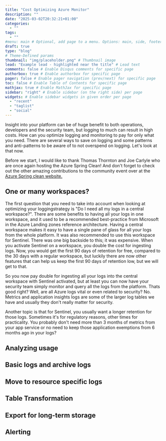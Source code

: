 ```yaml
---
title: "Cost Optimizing Azure Monitor"
description: ""
date: "2025-03-02T20:32:21+01:00"
categories:
  - ""
tags:
  - ""
#menu: main # Optional, add page to a menu. Options: main, side, footer
draft: true
type: "blog"
# Theme-Defined params
thumbnail: "img/placeholder.png" # Thumbnail image
lead: "Example lead - highlighted near the title" # Lead text
comments: false # Enable Disqus comments for specific page
authorbox: true # Enable authorbox for specific page
pager: false # Enable pager navigation (prev/next) for specific page
toc: false # Enable Table of Contents for specific page
mathjax: true # Enable MathJax for specific page
sidebar: "right" # Enable sidebar (on the right side) per page
widgets: # Enable sidebar widgets in given order per page
  - "recent"
  - "taglist"
  - "social"
---
```


Insight into your platform can be of huge benefit to both operations, developers and the security team, but logging to much can result in high costs. How can you optimize logging and monitoring to pay for only what you need. There are several ways to save on logging and some patterns and anti-patterns to be aware of to not overspend on logging. Let's look at that now.

Before we start, I would like to thank Thomas Thornton and Joe Carlyle who are once again hosting the Azure Spring Clean! And don't forget to check out the other amazing contributions to the community event over at the [Azure Spring clean website.](https://azurespringclean.com/)


## One or many workspaces?
The first question that you need to take into account when looking at optimizing your loggingstrategy is "Do I need all my logs in a central workspace?". There are some benefits to having all your logs in one workspace, and it used to be a recommended best-practice from Microsoft in the Azure Landing zones reference architecture. Having a central workspace makes it easy to have a single pane of glass for all your logs from the whole platform. It was also recommended to use this workspace for Sentinel. There was one big backside to this; it was expensive. When you activate Sentinel on a workspace, you double the cost for ingesting logs. Now, you would get the first 90 days of retention for free, compared to the 30 days with a regular workspace, but luckily there are now other features that can help us keep the first 90 days of retention low, but we will get to that.

So you now pay double for ingesting all your logs into the central workspace with Sentinel activated, but at least you can now have your security team simply monitor and query all the logs from the platform. Thats good right? Well, are all Azure logs vital or even related to security? No. Metrics and application insights logs are some of the larger log tables we have and usually they don't really matter for security. 

Another topic is that for Sentinel, you usually want a longer retention for those logs. Sometimes it's for regulatory reasons, other times for practicality. You probably don't need more than 3 months of metrics from your app service or no need to keep those application exemptions from 6 months ago in your logs? 

## Analyzing usage

## Basic logs and archive logs

## Move to resource specific logs

## Table Transformation

## Export for long-term storage

## Alerting 
